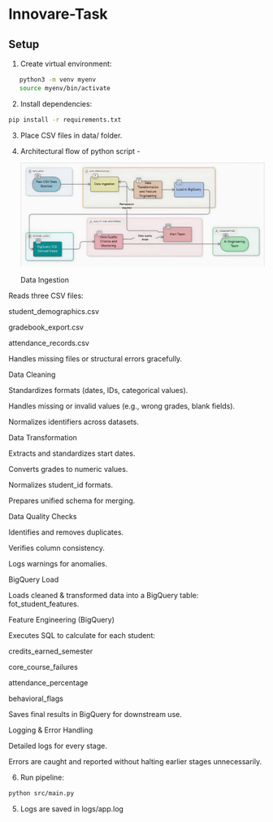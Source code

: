# Innovare-Task

## Setup

1. Create virtual environment:

```bash
   python3 -m venv myenv
   source myenv/bin/activate
```
2. Install dependencies:
```bash
pip install -r requirements.txt 
```

3. Place CSV files in data/ folder.
4. Architectural flow of python script - 

   <img width="1409" alt="Architectural Flow.jpeg" src="Architectural Flow.jpeg">

   Data Ingestion

Reads three CSV files:

student_demographics.csv

gradebook_export.csv

attendance_records.csv

Handles missing files or structural errors gracefully.

Data Cleaning

Standardizes formats (dates, IDs, categorical values).

Handles missing or invalid values (e.g., wrong grades, blank fields).

Normalizes identifiers across datasets.

Data Transformation

Extracts and standardizes start dates.

Converts grades to numeric values.

Normalizes student_id formats.

Prepares unified schema for merging.

Data Quality Checks

Identifies and removes duplicates.

Verifies column consistency.

Logs warnings for anomalies.

BigQuery Load

Loads cleaned & transformed data into a BigQuery table:
fot_student_features.

Feature Engineering (BigQuery)

Executes SQL to calculate for each student:

credits_earned_semester

core_course_failures

attendance_percentage

behavioral_flags

Saves final results in BigQuery for downstream use.

Logging & Error Handling

Detailed logs for every stage.

Errors are caught and reported without halting earlier stages unnecessarily.



6. Run pipeline:   
```bash
python src/main.py
```
5. Logs are saved in logs/app.log
